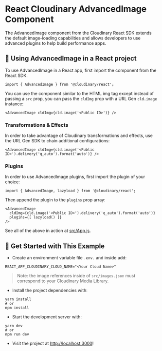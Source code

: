 # React Cloudinary AdvancedImage Component

The AdvancedImage component from the Cloudinary React SDK extends the default image-loading capabilities and allows developers to use advanced plugins to help build performance apps.

## 🧰 Using AdvancedImage in a React project

To use AdvancedImage in a React app, first import the component from the React SDK.

```
import { AdvancedImage } from '@cloudinary/react';
```

You can use the component similar to the HTML img tag except instead of passing a `src` prop, you can pass the `cldImg` prop with a URL Gen `cld.image` instance:

```
<AdvancedImage cldImg={cld.image('<Public ID>')} />
```

### Transformations & Effects

In order to take advantage of Cloudinary transformations and effects, use the URL Gen SDK to chain additional configurations:

```
<AdvancedImage cldImg={cld.image('<Public ID>').delivery('q_auto').format('auto')} />
```

### Plugins

In order to use AdvancedImage plugins, first import the plugin of your choice:

```
import { AdvancedImage, lazyload } from '@cloudinary/react';
```

Then append the plugin to the `plugins` prop array:

```
<AdvancedImage
  cldImg={cld.image('<Public ID>').delivery('q_auto').format('auto')}
  plugins={[ lazyload() ]}
/>
```

See all of the above in action at [src/App.js](src/App.js).

## 🚀 Get Started with This Example

* Create an environment variable file `.env.` and inside add:
```
REACT_APP_CLOUDINARY_CLOUD_NAME="<Your Cloud Name>"
```

> Note: the image references inside of `src/images.json` must correspond to your Cloudinary Media Library.

* Install the project dependencies with:

```
yarn install
# or
npm install
```

* Start the development server with:

```
yarn dev
# or
npm run dev
```

* Visit the project at <http://localhost:3000>!
